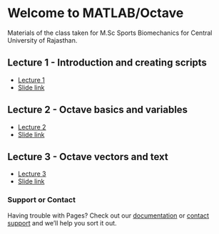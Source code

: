 # Welcome to MATLAB/Octave

Materials of the class taken for M.Sc Sports Biomechanics for Central University of Rajasthan.

## Lecture 1 - Introduction and creating scripts
* [Lecture 1](https://vimeo.com/449673556)
* [Slide link](https://1drv.ms/p/s!AjYQ58A0o7WTkHpUhrV_oMRdEMzf?e=6je9Hg)

## Lecture 2 - Octave basics and variables
* [Lecture 2](https://vimeo.com/449674442) 
* [Slide link](https://1drv.ms/p/s!AjYQ58A0o7WTkR4hTP-xzDhffIcU?e=wDBQqz)

## Lecture 3 - Octave vectors and text
* [Lecture 3](https://vimeo.com/449669557)
* [Slide link](https://1drv.ms/p/s!AjYQ58A0o7WTkTZ08Goj_YZlSs6o?e=C8aGjW)

### Support or Contact

Having trouble with Pages? Check out our [documentation](https://docs.github.com/categories/github-pages-basics/) or [contact support](https://github.com/contact) and we’ll help you sort it out.
